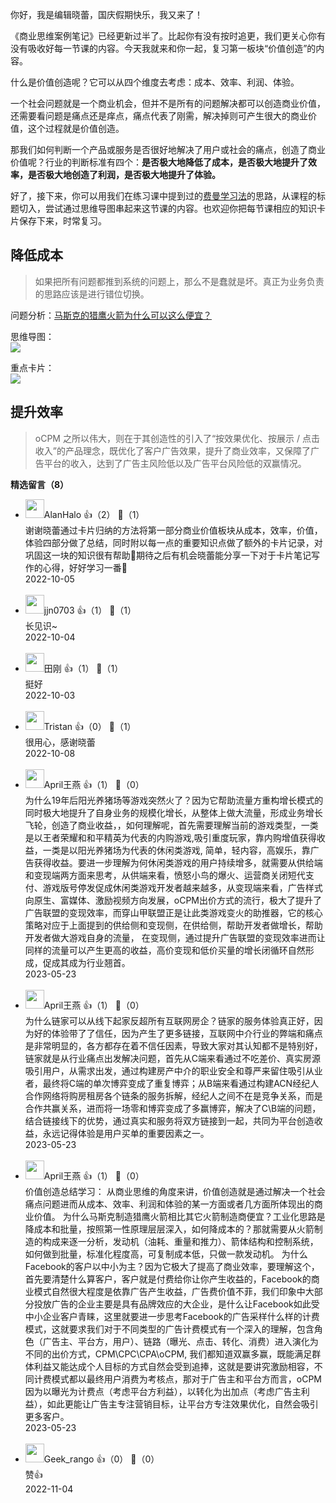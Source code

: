 你好，我是编辑晓蕾，国庆假期快乐，我又来了！

《商业思维案例笔记》已经更新过半了。比起你有没有按时追更，我们更关心你有没有吸收好每一节课的内容。今天我就来和你一起，复习第一板块“价值创造”的内容。

什么是价值创造呢？它可以从四个维度去考虑：成本、效率、利润、体验。

一个社会问题就是一个商业机会，但并不是所有的问题解决都可以创造商业价值，还需要看问题是痛点还是痒点，痛点代表了刚需，解决掉则可产生很大的商业价值，这个过程就是价值创造。

那我们如何判断一个产品或服务是否很好地解决了用户或社会的痛点，创造了商业价值呢？行业的判断标准有四个：**是否极大地降低了成本，是否极大地提升了效率，是否极大地创造了利润，是否极大地提升了体验。**

好了，接下来，你可以用我们在练习课中提到过的[费曼学习法](https://time.geekbang.org/column/article/576925)的思路，从课程的标题切入，尝试通过思维导图串起来这节课的内容。也欢迎你把每节课相应的知识卡片保存下来，时常复习。

## 降低成本

> 如果把所有问题都推到系统的问题上，那么不是蠢就是坏。真正为业务负责的思路应该是进行错位切换。

问题分析：[马斯克的猎鹰火箭为什么可以这么便宜？](https://time.geekbang.org/column/article/541156)

思维导图：  
![](https://static001.geekbang.org/resource/image/98/12/98168be14d268bda0c678df67be54512.png?wh=2631x1254)

重点卡片：  
![](https://static001.geekbang.org/resource/image/80/2e/803607e2211bd23fe64e8c11611fd72e.jpg?wh=4758x3077)

## 提升效率

> oCPM 之所以伟大，则在于其创造性的引入了“按效果优化、按展示 / 点击收入”的产品理念，既优化了客户广告效果，提升了商业效率，又保障了广告平台的收入，达到了广告主风险低以及广告平台风险低的双赢情况。
<div><strong>精选留言（8）</strong></div><ul>
<li><img src="https://static001.geekbang.org/account/avatar/00/28/80/1e/771169c0.jpg" width="30px"><span>AlanHalo</span> 👍（2） 💬（1）<div>谢谢晓蕾通过卡片归纳的方法将第一部分商业价值板块从成本，效率，价值，体验四部分做了总结，同时附以每一点的重要知识点做了额外的卡片记录，对巩固这一块的知识很有帮助👏期待之后有机会晓蕾能分享一下对于卡片笔记写作的心得，好好学习一番😬</div>2022-10-05</li><br/><li><img src="https://static001.geekbang.org/account/avatar/00/10/6d/ac/6128225f.jpg" width="30px"><span>jjn0703</span> 👍（1） 💬（1）<div>长见识~</div>2022-10-04</li><br/><li><img src="https://static001.geekbang.org/account/avatar/00/12/41/24/b7e1c575.jpg" width="30px"><span>田刚</span> 👍（1） 💬（1）<div>挺好</div>2022-10-03</li><br/><li><img src="https://static001.geekbang.org/account/avatar/00/1e/7d/12/d377d445.jpg" width="30px"><span>Tristan</span> 👍（0） 💬（1）<div>很用心，感谢晓蕾</div>2022-10-08</li><br/><li><img src="https://static001.geekbang.org/account/avatar/00/35/76/ad/4a40b062.jpg" width="30px"><span>April王燕</span> 👍（1） 💬（0）<div>为什么19年后阳光养猪场等游戏突然火了？因为它帮助流量方重构增长模式的同时极大地提升了自身业务的规模化增长，从整体上做大流量，形成业务增长飞轮，创造了商业收益，，如何理解呢，首先需要理解当前的游戏类型，一类是以王者荣耀和和平精英为代表的内购游戏,吸引重度玩家，靠内购增值获得收益，一类是以阳光养猪场为代表的休闲类游戏, 简单，轻内容，高娱乐，靠广告获得收益。要进一步理解为何休闲类游戏的用户持续增多，就需要从供给端和变现端两方面来思考，从供端来看，愤怒小鸟的爆火、运营商关闭短代支付、游戏版号停发促成休闲类游戏开发者越来越多，从变现端来看，广告样式向原生、富媒体、激励视频方向发展，oCPM出价方式的流行，极大了提升了广告联盟的变现效率，而穿山甲联盟正是让此类游戏变火的助推器，它的核心策略对应于上面提到的供给侧和变现侧，在供给侧，帮助开发者做增长，帮助开发者做大游戏自身的流量， 在变现侧，通过提升广告联盟的变现效率进而让同样的流量可以产生更高的收益，高价变现和低价买量的增长闭循环自然形成，促成其成为行业翘首。
</div>2023-05-23</li><br/><li><img src="https://static001.geekbang.org/account/avatar/00/35/76/ad/4a40b062.jpg" width="30px"><span>April王燕</span> 👍（1） 💬（0）<div>为什么链家可以从线下起家反超所有互联网房企？链家的服务体验真正好，因为好的体验带了了信任，因为产生了更多链接，互联网中介行业的弊端和痛点是非常明显的，各方都存在着不信任因素，导致大家对其认知都不是特别好，链家就是从行业痛点出发解决问题，首先从C端来看通过不吃差价、真实房源吸引用户，从需求出发，通过构建房产中介的职业安全和尊严来留住吸引从业者，最终将C端的单次博弈变成了重复博弈；从B端来看通过构建ACN经纪人合作网络将购房租房各个链条的服务拆解，经纪人之间不在是竞争关系，而是合作共赢关系，进而将一场零和博弈变成了多赢博弈，解决了C\B端的问题，结合链接线下的优势，通过真实和服务将双方链接到一起，共同为平台创造收益，永远记得体验是用户买单的重要因素之一。
</div>2023-05-23</li><br/><li><img src="https://static001.geekbang.org/account/avatar/00/35/76/ad/4a40b062.jpg" width="30px"><span>April王燕</span> 👍（1） 💬（0）<div>价值创造总结学习：
从商业思维的角度来讲，价值创造就是通过解决一个社会痛点问题进而从成本、效率、利润和体验的某一方面或者几方面所体现出的商业价值。
为什么马斯克制造猎鹰火箭相比其它火箭制造商便宜？工业化思路是降成本和批量，按照第一性原理层层深入，如何降成本的？那就需要从火箭制造的构成来逐一分析，发动机（油耗、重量和推力）、箭体结构和控制系统，如何做到批量，标准化程度高，可复制成本低，只做一款发动机。
为什么Facebook的客户以中小为主？因为它极大了提高了商业效率，要理解这个，首先要清楚什么算客户，客户就是付费给你让你产生收益的，Facebook的商业模式自然很大程度是依靠广告产生收益，广告费价值不菲，我们印象中大部分投放广告的企业主要是具有品牌效应的大企业，是什么让Facebook如此受中小企业客户青睐，这里就要进一步思考Facebook的广告采样什么样的计费模式，这就要求我们对于不同类型的广告计费模式有一个深入的理解，包含角色（广告主、平台方，用户）、链路（曝光、点击、转化、消费）进入演化为不同的出价方式，CPM\CPC\CPA\oCPM, 我们都知道双赢多赢，既能满足群体利益又能达成个人目标的方式自然会受到追捧，这就是要讲究激励相容，不同计费模式都以最终用户消费为考核点，那对于广告主和平台方而言，oCPM因为以曝光为计费点（考虑平台方利益），以转化为出加点（考虑广告主利益），如此更能让广告主专注营销目标，让平台方专注效果优化，自然会吸引更多客户。
</div>2023-05-23</li><br/><li><img src="http://thirdwx.qlogo.cn/mmopen/vi_32/sqVKmfHJyWKeCCWfOIoeKWvrX9DLIKc910YntKoGXbmgr20CP2ZTFC1S9dR2XYPZxiaP2uANBTm84a9BvU42Zzg/132" width="30px"><span>Geek_rango</span> 👍（0） 💬（0）<div>赞👍</div>2022-11-04</li><br/>
</ul>